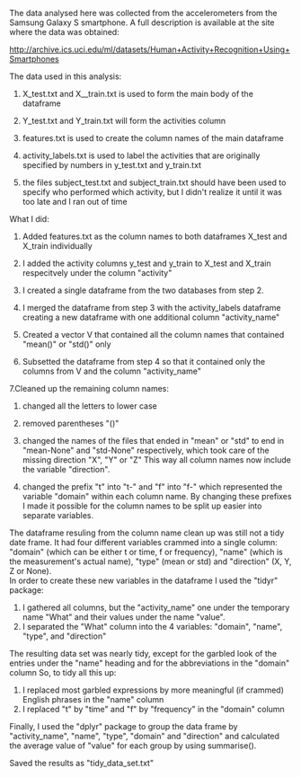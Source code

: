 The data analysed here was collected from the accelerometers from the Samsung Galaxy S smartphone. A full description is available at the site where the data was obtained: 

http://archive.ics.uci.edu/ml/datasets/Human+Activity+Recognition+Using+Smartphones 

The data used in this analysis:

1. X_test.txt and X__train.txt  is used to form the main body of the dataframe 
        
2. Y_test.txt and Y_train.txt will form the activities column
        
3. features.txt is used to create the column names of the main dataframe
        
4. activity_labels.txt is used to label the activities that are originally specified by numbers in y_test.txt and y_train.txt
5. the files subject_test.txt and subject_train.txt should have been used to specify who performed which activity, but 
I didn't realize it until it was too late and  I ran out of time


What I did:

1. Added features.txt as the column names to both dataframes X_test and X_train individually
 
2. I added the activity columns y_test and y_train to X_test and X_train respecitvely under the column "activity"

3. I created a single dataframe from the two databases from step 2.
4. I merged the dataframe from step 3 with the activity_labels dataframe creating a new dataframe with one additional column "activity_name"
5. Created a vector V that contained all the column names that contained "mean()" or "std()" only
6. Subsetted the dataframe from step 4 so that it contained only the columns from V and the column "activity_name"


7.Cleaned up the remaining column names:

1. changed all the letters to lower case

2. removed parentheses "()"
3. changed the names of the files that ended in "mean" or "std" to end in "mean-None" and "std-None" respectively, which took care of the missing direction "X", "Y" or "Z"   This way all column names now include the variable "direction".
4. changed the prefix "t" into "t-" and "f" into "f-" which represented the variable "domain" within each column name.  By changing these prefixes I made it possible for the column names to be split up easier into separate variables.  


The dataframe resuling from the column name clean up was still not a tidy date frame.  It had four different variables crammed into a single column: "domain" (which can be either t or time, f or frequency), "name" (which is the measurement's actual name), "type" (mean or std) and "direction" (X, Y, Z or None).  
In order to create these new variables in the dataframe I used the "tidyr" package:

1. I gathered all columns, but the "activity_name" one under the temporary name "What" and their values under the name "value". 
2. I separated the "What" column into the 4 variables: "domain", "name", "type", and "direction"

The resulting data set was nearly tidy, except for the garbled look of the entries under the "name" heading and for the abbreviations in the "domain" column
So, to tidy all this up:

1. I replaced most garbled expressions by more meaningful (if crammed) English phrases in the "name" column
2. I replaced "t" by "time" and "f" by "frequency" in  the "domain" column


Finally, I used the "dplyr" package  to group the data frame by "activity_name", "name", "type", "domain" and "direction" and calculated the average value of "value" for each group by using summarise().   

Saved the results as "tidy_data_set.txt"







